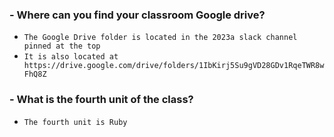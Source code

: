 ### - Where can you find your classroom Google drive?
  - `The Google Drive folder is located in the 2023a slack channel pinned at the top`
  - `It is also located at https://drive.google.com/drive/folders/1IbKirj5Su9gVD28GDv1RqeTWR8wFhQ8Z`

### - What is the fourth unit of the class?
  - `The fourth unit is Ruby`